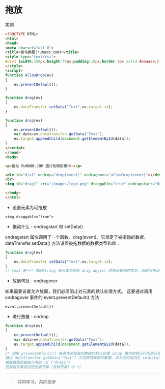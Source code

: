 # 拖放

实例

```html
<!DOCTYPE HTML>
<html>
<head>
<meta charset="utf-8">
<title>菜鸟教程(runoob.com)</title>
<style type="text/css">
#div1 {width:350px;height:70px;padding:10px;border:1px solid #aaaaaa;}
</style>
<script>
function allowDrop(ev)
{
    ev.preventDefault();
}

function drag(ev)
{
    ev.dataTransfer.setData("Text",ev.target.id);
}

function drop(ev)
{
    ev.preventDefault();
    var data=ev.dataTransfer.getData("Text");
    ev.target.appendChild(document.getElementById(data));
}
</script>
</head>
<body>

<p>拖动 RUNOOB.COM 图片到矩形框中:</p>

<div id="div1" ondrop="drop(event)" ondragover="allowDrop(event)"></div>
<br>
<img id="drag1" src="/images/logo.png" draggable="true" ondragstart="drag(event)" width="336" height="69">

</body>
</html>
```

* 设置元素为可拖放

`<img draggable="true">`

* 拖动什么 - ondragstart 和 setData()

ondragstart 属性调用了一个函数，drag(event)，它规定了被拖动的数据。
dataTransfer.setData() 方法设置被拖数据的数据类型和值：

```js
function drag(ev)
{
    ev.dataTransfer.setData("Text",ev.target.id);
}
// Text 是一个 DOMString 表示要添加到 drag object 的拖动数据的类型。值是可拖动元素的 id ("drag1")
```

* 放到何处 - ondragover

如果需要设置允许放置，我们必须阻止对元素的默认处理方式。
这要通过调用 ondragover 事件的 event.preventDefault() 方法

`event.preventDefault()`

* 进行放置 - ondrop

```js
function drop(ev)
{
    ev.preventDefault();
    var data=ev.dataTransfer.getData("Text");
    ev.target.appendChild(document.getElementById(data));
}
/* 调用 preventDefault() 来避免浏览器对数据的默认处理（drop 事件的默认行为是以链接形式打开）
通过 dataTransfer.getData("Text") 方法获得被拖的数据。该方法将返回在 setData() 方法中设置为相同类型的任何数据。
被拖数据是被拖元素的 id ("drag1")
把被拖元素追加到放置元素（目标元素）中 */
```

___
> 共同学习，共同进步